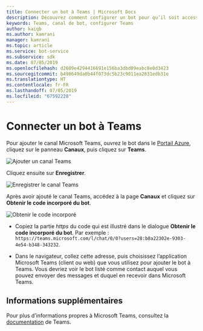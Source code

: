 ```yaml
---
title: Connecter un bot à Teams | Microsoft Docs
description: Découvrez comment configurer un bot pour qu’il soit accessible via Teams.
keywords: Teams, canal de bot, configurer Teams
author: kaiqb
ms.author: kamrani
manager: kamrani
ms.topic: article
ms.service: bot-service
ms.subservice: sdk
ms.date: 07/05/2019
ms.openlocfilehash: d2609e4294416691e156ba3dbd09eabc8e0d3423
ms.sourcegitcommit: b498649da0b44f073dc5b23c9011ea2831edb31e
ms.translationtype: HT
ms.contentlocale: fr-FR
ms.lasthandoff: 07/05/2019
ms.locfileid: "67592228"
---
```

# <a name="connect-a-bot-to-teams"></a>Connecter un bot à Teams

Pour ajouter le canal Microsoft Teams, ouvrez le bot dans le [Portail Azure](https://portal.azure.com), cliquez sur le panneau **Canaux**, puis cliquez sur **Teams**.

![Ajouter un canal Teams](media/teams/connect-teams-channel.png)

Cliquez ensuite sur **Enregistrer**.

![Enregistrer le canal Teams](media/teams/save-teams-channel.png)

Après avoir ajouté le canal Teams, accédez à la page **Canaux** et cliquez sur **Obtenir le code incorporé du bot**.

![Obtenir le code incorporé](media/teams/get-embed-code.png)

- Copiez la partie _https_ du code qui est illustré dans le dialogue **Obtenir le code incorporé du bot**. Par exemple : `https://teams.microsoft.com/l/chat/0/0?users=28:b8a22302e-9303-4e54-b348-343232`. 

- Dans le navigateur, collez cette adresse, puis choisissez l’application Microsoft Teams (client ou web) que vous utilisez pour ajouter le bot à Teams. Vous devriez voir le bot listé comme contact auquel vous pouvez envoyer des messages et duquel en recevoir dans Microsoft Teams. 

## <a name="additional-information"></a>Informations supplémentaires
Pour plus d’informations propres à Microsoft Teams, consultez la [documentation](https://docs.microsoft.com/en-us/microsoftteams/platform/overview) de Teams. 
